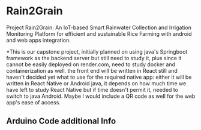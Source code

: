 # Rain2Grain
Project Rain2Grain: An IoT-based Smart Rainwater Collection and Irrigation Monitoring Platform for efficient and sustainable Rice Farming with android and web apps integration.

*This is our capstone project, initially planned on using java's Springboot framework as the backend server but still need to study it, plus since it cannot be easily deployed on render.com, need to study docker and containerization as well. the front end will be written in React still and haven't decided yet what to use for the required native app: either it will be written in React Native or Android java, it depends on how much time we have left to study React Native but if time doesn't permit it, needed to switch to java Android. Maybe I would include a QR code as well for the web app's ease of access.

## Arduino Code additional Info